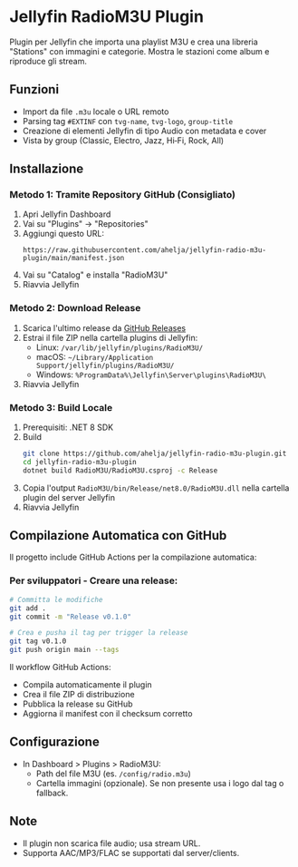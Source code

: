 # Jellyfin RadioM3U Plugin

Plugin per Jellyfin che importa una playlist M3U e crea una libreria "Stations" con immagini e categorie. Mostra le stazioni come album e riproduce gli stream.

## Funzioni
- Import da file `.m3u` locale o URL remoto
- Parsing tag `#EXTINF` con `tvg-name`, `tvg-logo`, `group-title`
- Creazione di elementi Jellyfin di tipo Audio con metadata e cover
- Vista by group (Classic, Electro, Jazz, Hi‑Fi, Rock, All)

## Installazione

### Metodo 1: Tramite Repository GitHub (Consigliato)

1. Apri Jellyfin Dashboard
2. Vai su "Plugins" → "Repositories"
3. Aggiungi questo URL:
   ```
   https://raw.githubusercontent.com/ahelja/jellyfin-radio-m3u-plugin/main/manifest.json
   ```
4. Vai su "Catalog" e installa "RadioM3U"
5. Riavvia Jellyfin

### Metodo 2: Download Release
1. Scarica l'ultimo release da [GitHub Releases](https://github.com/ahelja/jellyfin-radio-m3u-plugin/releases)
2. Estrai il file ZIP nella cartella plugins di Jellyfin:
   - Linux: `/var/lib/jellyfin/plugins/RadioM3U/`
   - macOS: `~/Library/Application Support/jellyfin/plugins/RadioM3U/`
   - Windows: `%ProgramData%\Jellyfin\Server\plugins\RadioM3U\`
3. Riavvia Jellyfin

### Metodo 3: Build Locale
1. Prerequisiti: .NET 8 SDK
2. Build
   ```bash
   git clone https://github.com/ahelja/jellyfin-radio-m3u-plugin.git
   cd jellyfin-radio-m3u-plugin
   dotnet build RadioM3U/RadioM3U.csproj -c Release
   ```
3. Copia l'output `RadioM3U/bin/Release/net8.0/RadioM3U.dll` nella cartella plugin del server Jellyfin
4. Riavvia Jellyfin

## Compilazione Automatica con GitHub

Il progetto include GitHub Actions per la compilazione automatica:

### Per sviluppatori - Creare una release:

```bash
# Committa le modifiche
git add .
git commit -m "Release v0.1.0"

# Crea e pusha il tag per trigger la release
git tag v0.1.0
git push origin main --tags
```

Il workflow GitHub Actions:
- Compila automaticamente il plugin
- Crea il file ZIP di distribuzione
- Pubblica la release su GitHub
- Aggiorna il manifest con il checksum corretto

## Configurazione
- In Dashboard > Plugins > RadioM3U:
  - Path del file M3U (es. `/config/radio.m3u`)
  - Cartella immagini (opzionale). Se non presente usa i logo dal tag o fallback.

## Note
- Il plugin non scarica file audio; usa stream URL.
- Supporta AAC/MP3/FLAC se supportati dal server/clients.
